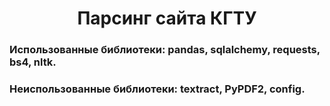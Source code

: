 <h1 align="center">Парсинг сайта КГТУ</h1>

<h3>Использованные библиотеки: pandas, sqlalchemy, requests, bs4, nltk.</h3>
<h3>Неиспользованные библиотеки: textract, PyPDF2, config.</h3>
